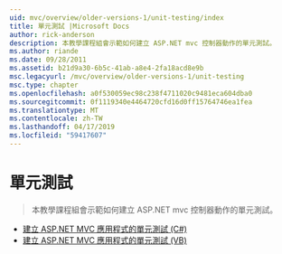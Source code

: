 ```yaml
---
uid: mvc/overview/older-versions-1/unit-testing/index
title: 單元測試 |Microsoft Docs
author: rick-anderson
description: 本教學課程組會示範如何建立 ASP.NET mvc 控制器動作的單元測試。
ms.author: riande
ms.date: 09/28/2011
ms.assetid: b21d9a30-6b5c-41ab-a8e4-2fa18acd8e9b
msc.legacyurl: /mvc/overview/older-versions-1/unit-testing
msc.type: chapter
ms.openlocfilehash: a0f530059ec98c238f4711020c9481eca604dba0
ms.sourcegitcommit: 0f1119340e4464720cfd16d0ff15764746ea1fea
ms.translationtype: MT
ms.contentlocale: zh-TW
ms.lasthandoff: 04/17/2019
ms.locfileid: "59417607"
---
```

# <a name="unit-testing"></a>單元測試

> 本教學課程組會示範如何建立 ASP.NET mvc 控制器動作的單元測試。


- [建立 ASP.NET MVC 應用程式的單元測試 (C#)](creating-unit-tests-for-asp-net-mvc-applications-cs.md)
- [建立 ASP.NET MVC 應用程式的單元測試 (VB)](creating-unit-tests-for-asp-net-mvc-applications-vb.md)
